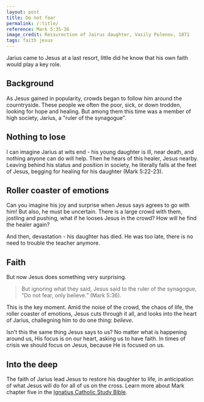 ```yaml
---
layout: post
title: Do not fear
permalink: /:title/
reference: Mark 5:35-36
image_credit: Ressurection of Jairus daughter, Vasily Polenov, 1871
tags: faith jesus
---
```

Jarius came to Jesus at a last resort, little did he know that his own faith would play a key role.

## Background

As Jesus gained in popularity, crowds began to follow him around the courntryside. These people we often the poor, sick, or down trodden, looking for hope and healing. But among them this time was a member of high society, Jarius, a "ruler of the synagogue".

## Nothing to lose

I can imagine Jarius at wits end - his young daughter is ill, near death, and nothing anyone can do will help. Then he hears of this healer, Jesus nearby. Leaving behind his status and position in society, he literally falls at the feet of Jesus, begging for healing for his daughter (Mark 5:22-23).

## Roller coaster of emotions

Can you imagine his joy and surprise when Jesus says agrees to go with him! But also, he must be uncertain. There is a large crowd with them, jostling and pushing, what if he looses Jesus in the crowd? How will he find the healer again?

And then, devastation - his daughter has died. He was too late, there is no need to trouble the teacher anymore.

## Faith

But now Jesus does something very surprising.

> But ignoring what they said, Jesus said to the ruler of the synagogue, “Do not fear, only believe.” (Mark 5:36).

This is the key moment. Amid the noise of the crowd, the chaos of life, the roller coaster of emotions, Jesus cuts through it all, and looks into the heart of Jarius, challegning him to do one thing: _believe_. 

Isn't this the same thing Jesus says to us? No matter what is happening around us, His focus is on our heart, asking us to have faith. In times of crisis we should focus on Jesus, because He is focused on us.

## Into the deep

The faith of Jarius lead Jesus to restore his daughter to life, in anticipation of what Jesus will do for all of us on the cross. Learn more about Mark chapter five in the [Ignatius Catholic Study Bible](https://ignatius.com/the-gospel-according-to-mark-2nd-ed-22mkp/).


